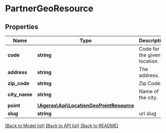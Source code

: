 # PartnerGeoResource

## Properties
Name | Type | Description | Notes
------------ | ------------- | ------------- | -------------
**code** | **string** | Code for the given location. | [optional] 
**address** | **string** | The address. | [optional] 
**zip_code** | **string** | Zip Code. | [optional] 
**city_name** | **string** | Name of the city. | [optional] 
**point** | [**\Ageras\Api\LocationGeoPointResource**](LocationGeoPointResource.md) |  | [optional] 
**slug** | **string** | url slug | [optional] 

[[Back to Model list]](../README.md#documentation-for-models) [[Back to API list]](../README.md#documentation-for-api-endpoints) [[Back to README]](../README.md)


